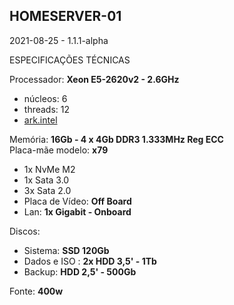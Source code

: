 ## HOMESERVER-01

2021-08-25 - 1.1.1-alpha

ESPECIFICAÇÕES TÉCNICAS

Processador: **Xeon E5-2620v2 - 2.6GHz**  
* núcleos: 6  
* threads: 12  
* [ark.intel](https://ark.intel.com/content/www/br/pt/ark/products/75789/intel-xeon-processor-e5-2620-v2-15m-cache-2-10-ghz.html ) 

Memória: **16Gb - 4 x 4Gb DDR3 1.333MHz Reg ECC**  
Placa-mãe modelo: **x79**  

* 1x NvMe M2
* 1x Sata 3.0
* 3x Sata 2.0
* Placa de Vídeo: **Off Board**   
* Lan: **1x Gigabit - Onboard**   

Discos:  
* Sistema: **SSD 120Gb**  
* Dados e ISO : **2x HDD 3,5' - 1Tb**  
* Backup:  **HDD 2,5' - 500Gb**  

Fonte: **400w**  
